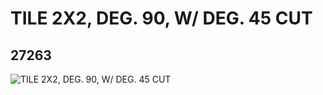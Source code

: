 # TILE 2X2, DEG. 90, W/ DEG. 45 CUT
## 27263
![TILE 2X2, DEG. 90, W/ DEG. 45 CUT](https://lc-www-live-s.legocdn.com/media/bricks/5/2/6166854.jpg)